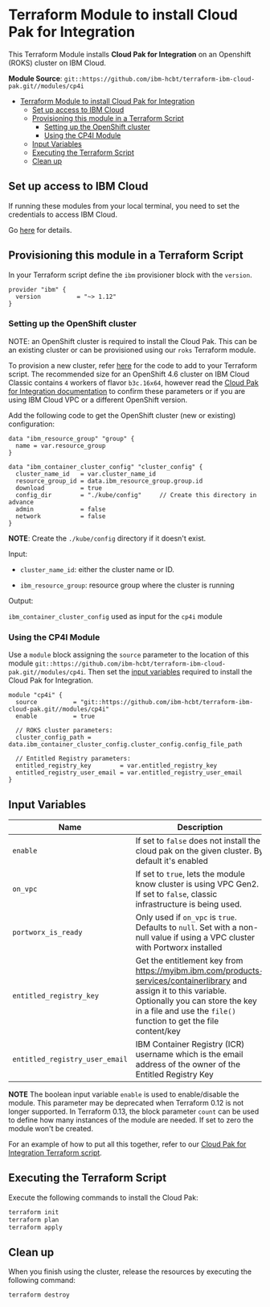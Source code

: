 # Terraform Module to install Cloud Pak for Integration

This Terraform Module installs **Cloud Pak for Integration** on an Openshift (ROKS) cluster on IBM Cloud.

**Module Source**: `git::https://github.com/ibm-hcbt/terraform-ibm-cloud-pak.git//modules/cp4i`

- [Terraform Module to install Cloud Pak for Integration](#terraform-module-to-install-cloud-pak-for-integration)
  - [Set up access to IBM Cloud](#set-up-access-to-ibm-cloud)
  - [Provisioning this module in a Terraform Script](#provisioning-this-module-in-a-terraform-script)
    - [Setting up the OpenShift cluster](#setting-up-the-openshift-cluster)
    - [Using the CP4I Module](#using-the-cp4i-module)
  - [Input Variables](#input-variables)
  - [Executing the Terraform Script](#executing-the-terraform-script)
  - [Clean up](#clean-up)

## Set up access to IBM Cloud

If running these modules from your local terminal, you need to set the credentials to access IBM Cloud.

Go [here](../CREDENTIALS.md) for details.

## Provisioning this module in a Terraform Script

In your Terraform script define the `ibm` provisioner block with the `version`.

```hcl
provider "ibm" {
  version          = "~> 1.12"
}
```

### Setting up the OpenShift cluster

NOTE: an OpenShift cluster is required to install the Cloud Pak. This can be an existing cluster or can be provisioned using our `roks` Terraform module.

To provision a new cluster, refer [here](https://github.com/ibm-hcbt/terraform-ibm-cloud-pak/tree/main/modules/roks#building-a-new-roks-cluster) for the code to add to your Terraform script. The recommended size for an OpenShift 4.6 cluster on IBM Cloud Classic contains `4` workers of flavor `b3c.16x64`, however read the [Cloud Pak for Integration documentation](https://www.ibm.com/docs/en/cloud-paks/cp-integration) to confirm these parameters or if you are using IBM Cloud VPC or a different OpenShift version.

Add the following code to get the OpenShift cluster (new or existing) configuration:

```hcl
data "ibm_resource_group" "group" {
  name = var.resource_group
}

data "ibm_container_cluster_config" "cluster_config" {
  cluster_name_id   = var.cluster_name_id
  resource_group_id = data.ibm_resource_group.group.id
  download          = true
  config_dir        = "./kube/config"     // Create this directory in advance
  admin             = false
  network           = false
}
```

**NOTE**: Create the `./kube/config` directory if it doesn't exist.

Input:

- `cluster_name_id`: either the cluster name or ID.

- `ibm_resource_group`:  resource group where the cluster is running

Output:

`ibm_container_cluster_config` used as input for the `cp4i` module

### Using the CP4I Module

Use a `module` block assigning the `source` parameter to the location of this module `git::https://github.com/ibm-hcbt/terraform-ibm-cloud-pak.git//modules/cp4i`. Then set the [input variables](#input-variables) required to install the Cloud Pak for Integration.

```hcl
module "cp4i" {
  source          = "git::https://github.com/ibm-hcbt/terraform-ibm-cloud-pak.git//modules/cp4i"
  enable          = true

  // ROKS cluster parameters:
  cluster_config_path = data.ibm_container_cluster_config.cluster_config.config_file_path

  // Entitled Registry parameters:
  entitled_registry_key        = var.entitled_registry_key
  entitled_registry_user_email = var.entitled_registry_user_email
}
```

## Input Variables

| Name                               | Description                                                                                                                                                                                                                | Default                     | Required |
| ---------------------------------- | -------------------------------------------------------------------------------------------------------------------------------------------------------------------------------------------------------------------------- | --------------------------- | -------- |
| `enable`                           | If set to `false` does not install the cloud pak on the given cluster. By default it's enabled                                                                                                                        | `true`                      | No       |
| `on_vpc`                           | If set to `true`, lets the module know cluster is using VPC Gen2. If set to `false`, classic infrastructure is being used.                                                 | `false`                      | No       |
| `portworx_is_ready`                           | Only used if `on_vpc` is `true`. Defaults to `null`. Set with a non-null value if using a VPC cluster with Portworx installed                                      | `null`                      | No       |
| `entitled_registry_key`            | Get the entitlement key from https://myibm.ibm.com/products-services/containerlibrary and assign it to this variable. Optionally you can store the key in a file and use the `file()` function to get the file content/key |                             | Yes      |
| `entitled_registry_user_email`     | IBM Container Registry (ICR) username which is the email address of the owner of the Entitled Registry Key                                                                                                                 |                             | Yes      |

**NOTE** The boolean input variable `enable` is used to enable/disable the module. This parameter may be deprecated when Terraform 0.12 is not longer supported. In Terraform 0.13, the block parameter `count` can be used to define how many instances of the module are needed. If set to zero the module won't be created.

For an example of how to put all this together, refer to our [Cloud Pak for Integration Terraform script](https://github.com/ibm-hcbt/cloud-pak-sandboxes/tree/master/terraform/cp4int).

## Executing the Terraform Script

Execute the following commands to install the Cloud Pak:

```bash
terraform init
terraform plan
terraform apply
```

## Clean up

When you finish using the cluster, release the resources by executing the following command:

```bash
terraform destroy
```
